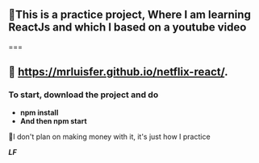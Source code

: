 ## 📌This is a practice project, Where I am learning ReactJs and which I based on a youtube video
===

## 🌟  https://mrluisfer.github.io/netflix-react/.

### To start, download the project and do 
* **npm install** 
* **And then npm start**

📌I don't plan on making money with it, it's just how I practice


***LF***

